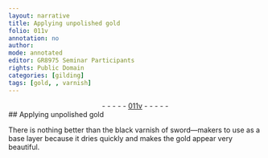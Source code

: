 ```yaml
---
layout: narrative
title: Applying unpolished gold
folio: 011v
annotation: no
author:
mode: annotated
editor: GR8975 Seminar Participants
rights: Public Domain
categories: [gilding]
tags: [gold, , varnish]
---
```


 <div class="folio" align="center">- - - - - <a href="http://gallica.bnf.fr/ark:/12148/btv1b10500001g/f28.image" target="_blank">011v</a> - - - - - </div> 
## Applying <span class="material_format">unpolished <span class="material">gold</span></span>

 
 <span class="activity"></span>  There is nothing better than the <span class="material_format"><span class="color">black</span> <span class="material">varnish</span> of sword—makers</span> to use as a base layer because it dries quickly and makes the <span class="material">gold</span> appear very beautiful.
 